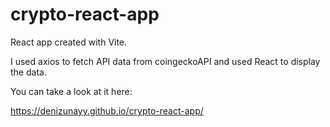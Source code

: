 # crypto-react-app

React app created with Vite.

I used axios to fetch API data from coingeckoAPI and used React to display the data.

You can take a look at it here:

https://denizunayy.github.io/crypto-react-app/
